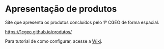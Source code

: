 # Apresentação de produtos

Site que apresenta os produtos concluídos pelo 1º CGEO de forma espacial.

https://1cgeo.github.io/produtos/

Para tutorial de como configurar, acesse a [Wiki](https://github.com/1cgeo/projetos/wiki).

